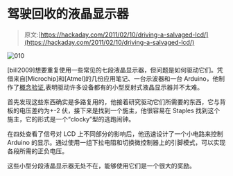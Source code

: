 # 驾驶回收的液晶显示器

> 原文:[https://hackaday.com/2011/02/10/driving-a-salvaged-lcd/](https://hackaday.com/2011/02/10/driving-a-salvaged-lcd/)

![](../Images/4f61c545332920370c463a5ae2c9103e.png "010")

[bill2009]想要重复使用一些常见的七段液晶显示器，但问题是如何驱动它们。凭借来自[Microchip]和[Atmel]的几份应用笔记、一台示波器和一台 Arduino，他制作了[概念验证](http://arduino.cc/forum/index.php/topic,51464.0.html),表明驱动许多设备都有的小型反射式液晶显示器并不太难。

首先发现这些东西确实是多路复用的，他接着研究驱动它们所需要的东西，它与背板的电压差约为+-2 伏，接下来是找到一个施主，他很容易在 Staples 找到这个施主，它的形式是一个“clocky”型的逃跑闹钟。

在四处查看了信号对 LCD 上不同部分的影响后，他迅速设计了一个小电路来控制 Arduino 的显示。通过使用一组下拉电阻和切换微控制器上的引脚模式，可以实现各段所需的正负电压。

这些小型分段液晶显示器无处不在，能够使用它们是一个很大的奖励。